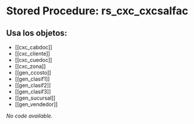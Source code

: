 # Stored Procedure: rs_cxc_cxcsalfac

## Usa los objetos:
- [[cxc_cabdoc]]
- [[cxc_cliente]]
- [[cxc_cuedoc]]
- [[cxc_zona]]
- [[gen_ccosto]]
- [[gen_clasif1]]
- [[gen_clasif2]]
- [[gen_clasif3]]
- [[gen_sucursal]]
- [[gen_vendedor]]

*No code available.*
